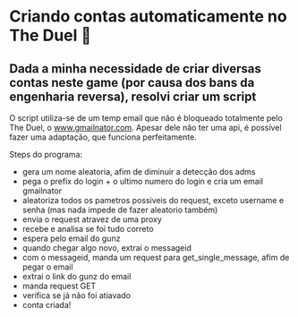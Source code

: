 # Criando contas automaticamente no The Duel 🐍
## Dada a minha necessidade de criar diversas contas neste game (por causa dos bans da engenharia reversa), resolvi criar um script
O script utiliza-se de um temp email que não é bloqueado totalmente pelo The Duel, o www.gmailnator.com. Apesar dele não ter uma api, é possível fazer uma adaptação, que funciona perfeitamente.

Steps do programa:
- gera um nome aleatoria, afim de diminuir a detecção dos adms
- pega o prefix do login + o ultimo numero do login e cria um email gmailnator
- aleatoriza todos os pametros possiveis do request, exceto username e senha (mas nada impede de fazer aleatorio também)
- envia o request atravez de uma proxy
- recebe e analisa se foi tudo correto
- espera pelo email do gunz
- quando chegar algo novo, extrai o messageid
- com o messageid, manda um request para get_single_message, afim de pegar o email
- extrai o link do gunz do email
- manda request GET
- verifica se já não foi atiavado
- conta criada!
